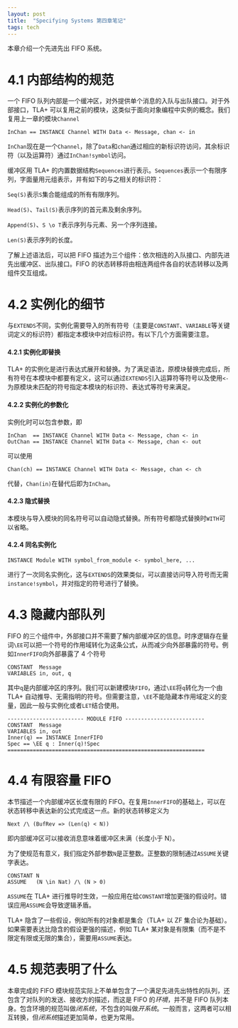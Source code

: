```yaml
---
layout: post
title:  "Specifying Systems 第四章笔记"
tags: tech
---
```


本章介绍一个先进先出 FIFO 系统。

# 4.1 内部结构的规范

一个 FIFO 队列内部是一个缓冲区，对外提供单个消息的入队与出队接口。对于外部接口，TLA+ 可以复用之前的模块，这类似于面向对象编程中实例的概念。我们复用上一章的模块`Channel`
```
InChan == INSTANCE Channel WITH Data <- Message, chan <- in
```
`InChan`现在是一个`Channel`，除了`Data`和`chan`通过相应的新标识符访问，其余标识符（以及运算符）通过`InChan!symbol`访问。

缓冲区用 TLA+ 的内置数据结构`Sequences`进行表示。`Sequences`表示一个有限序列，字面量用元组表示，并有如下的与之相关的标识符：

`Seq(S)`表示`S`集合能组成的所有有限序列。

`Head(S)`、`Tail(S)`表示序列的首元素及剩余序列。

`Append(S)`、`S \o T`表示序列与元素、另一个序列连接。

`Len(S)`表示序列的长度。

了解上述语法后，可以把 FIFO 描述为三个组件：依次相连的入队接口、内部先进先出缓冲区、出队接口。FIFO 的状态转移将由相连两组件各自的状态转移以及两组件交互组成。

# 4.2 实例化的细节

与`EXTENDS`不同，实例化需要导入的所有符号（主要是`CONSTANT`、`VARIABLE`等关键词定义的标识符）都指定本模块中对应标识符。有以下几个方面需要注意。

#### 4.2.1 实例化即替换

TLA+ 的实例化是进行表达式展开和替换。为了满足语法，原模块替换完成后，所有符号在本模块中都要有定义，这可以通过`EXTENDS`引入运算符等符号以及使用`<-`为原模块未匹配的符号指定本模块的标识符、表达式等符号来满足。

#### 4.2.2 实例化的参数化

实例化时可以包含参数，即
```
InChan  == INSTANCE Channel WITH Data <- Message, chan <- in
OutChan == INSTANCE Channel WITH Data <- Message, chan <- out
```
可以使用
```
Chan(ch) == INSTANCE Channel WITH Data <- Message, chan <- ch
```
代替，`Chan(in)`在替代后即为`InChan`。

#### 4.2.3 隐式替换

本模块与导入模块的同名符号可以自动隐式替换。所有符号都隐式替换时`WITH`可以省略。

#### 4.2.4 同名实例化

```
INSTANCE Module WITH symbol_from_module <- symbol_here, ...
```
进行了一次同名实例化，这与`EXTENDS`的效果类似，可以直接访问导入符号而无需`instance!symbol`，并对指定的符号进行了替换。

# 4.3 隐藏内部队列

FIFO 的三个组件中，外部接口并不需要了解内部缓冲区的信息。时序逻辑存在量词`\EE`可以把一个符号的作用域转化为这条公式，从而减少向外部暴露的符号。例如`InnerFIFO`向外部暴露了 4 个符号
```
CONSTANT  Message
VARIABLES in, out, q
```
其中`q`是内部缓冲区的序列。我们可以新建模块`FIFO`，通过`\EE`将`q`转化为一个由 TLA+ 自动推导、无需指明的符号。但需要注意，`\EE`不能隐藏本作用域定义的变量，因此一般与实例化或者`LET`结合使用。
```
------------------------ MODULE FIFO -------------------------
CONSTANT  Message
VARIABLES in, out
Inner(q) == INSTANCE InnerFIFO 
Spec == \EE q : Inner(q)!Spec
==============================================================
```

# 4.4 有限容量 FIFO

本节描述一个内部缓冲区长度有限的 FIFO。在复用`InnerFIFO`的基础上，可以在状态转移中表达新的公式完成这一点。新的状态转移定义为
```
Next /\ (BufRev => (Len(q) < N))
```
即内部缓冲区可以接收消息意味着缓冲区未满（长度小于 N）。

为了使规范有意义，我们指定外部参数`N`是正整数。正整数的限制通过`ASSUME`关键字表达。
```
CONSTANT N
ASSUME   (N \in Nat) /\ (N > 0)
```
`ASSUME`在 TLA+ 进行推导时生效，一般应用在给`CONSTANT`增加更强的假设时。错误应用`ASSUME`会导致逻辑矛盾。

TLA+ 隐含了一些假设，例如所有的对象都是集合（TLA+ 以 ZF 集合论为基础）。如果需要表达比隐含的假设更强的描述，例如 TLA+ 某对象是有限集（而不是不限定有限或无限的集合），需要用`ASSUME`表达。

# 4.5 规范表明了什么

本章完成的 FIFO 模块规范实际上不单单包含了一个满足先进先出特性的队列，还包含了对队列的发送、接收方的描述，而这是 FIFO 的*环境*，并不是 FIFO 队列本身。包含环境的规范叫做*闭系统*，不包含的叫做*开系统*。一般而言，这两者可以相互转换，但*闭系统*描述更加简单，也更为常用。
